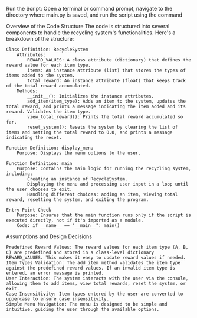 Run the Script: Open a terminal or command prompt, navigate to the directory where main.py is saved, and run the script using the command

Overview of the Code Structure
The code is structured into several components to handle the recycling system's functionalities. Here's a breakdown of the structure:

    Class Definition: RecycleSystem
        Attributes:
            REWARD_VALUES: A class attribute (dictionary) that defines the reward value for each item type.
            items: An instance attribute (list) that stores the types of items added to the system.
            total_reward: An instance attribute (float) that keeps track of the total reward accumulated.
        Methods:
            __init__(): Initializes the instance attributes.
            add_item(item_type): Adds an item to the system, updates the total reward, and prints a message indicating the item added and its reward. Validates the item type.
            view_total_reward(): Prints the total reward accumulated so far.
            reset_system(): Resets the system by clearing the list of items and setting the total reward to 0.0, and prints a message indicating the reset.

    Function Definition: display_menu
        Purpose: Displays the menu options to the user.

    Function Definition: main
        Purpose: Contains the main logic for running the recycling system, including:
            Creating an instance of RecycleSystem.
            Displaying the menu and processing user input in a loop until the user chooses to exit.
            Handling different choices: adding an item, viewing total reward, resetting the system, and exiting the program.

    Entry Point Check
        Purpose: Ensures that the main function runs only if the script is executed directly, not if it's imported as a module.
        Code: if __name__ == "__main__": main()

Assumptions and Design Decisions

    Predefined Reward Values: The reward values for each item type (A, B, C) are predefined and stored in a class-level dictionary REWARD_VALUES. This makes it easy to update reward values if needed.
    Item Types Validation: The add_item method validates the item type against the predefined reward values. If an invalid item type is entered, an error message is printed.
    User Interaction: The system interacts with the user via the console, allowing them to add items, view total rewards, reset the system, or exit.
    Case Insensitivity: Item types entered by the user are converted to uppercase to ensure case insensitivity.
    Simple Menu Navigation: The menu is designed to be simple and intuitive, guiding the user through the available options.
